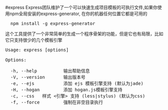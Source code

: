 #express
Express团队维护了一个可以快速生成项目模板的可执行文件,如果你使用npm全局安装的express-generator, 在你的机器任何位置它都是可用的
<pre>
  npm install -g express-generator
</pre>
这个工具提供了一个非常简单的生成一个程序骨架的功能，但是它也有局限，比如它只支持很少的几个模板引擎
<pre>
Usage: express [options]

Options:

  -h, --help          输出帮助信息
  -V, --version       输出版本号
  -e, --ejs           添加 ejs 模板引擎支持 (默认为jade)
  -H, --hogan         添加 hogan.js模板引擎支持
  -c, --css   样式 <引擎> 支持 (less|stylus) (默认为css)
  -f, --force         强制在非空目录执行
</pre>
